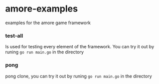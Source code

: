 # amore-examples

examples for the amore game framework

### test-all

Is used for testing every element of the framework. You can try it out by 
runing `go run main.go` in the directory

### pong 

pong clone, you can try it out by runing `go run main.go` in the directory
